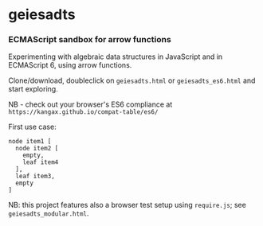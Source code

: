 # geiesadts
### ECMAScript sandbox for arrow functions

Experimenting with algebraic data structures in JavaScript and in ECMAScript 6, using arrow functions.

Clone/download, doubleclick on `geiesadts.html` or `geiesadts_es6.html` and start exploring.

NB - check out your browser's ES6 compliance at `https://kangax.github.io/compat-table/es6/`

First use case: 
```
node item1 [
  node item2 [
    empty,
    leaf item4
  ],
  leaf item3,
  empty
] 
```

NB: this project features also a browser test setup using `require.js`; see `geiesadts_modular.html`.
